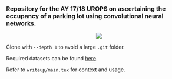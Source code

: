 ### Repository for the AY 17/18 UROPS on ascertaining the occupancy of a parking lot using convolutional neural networks.

<p align="center"> 
<img src="https://lh3.googleusercontent.com/AnfeQJq_ZAzAAp1keX0NAS_6vOby5PoXql_iZ0Udg91m0Y0kH4Grwzrhh_LdZcK0w7NcXOpyFEoMhLgehMHj=w2880-h1800">
</p>

Clone with `--depth 1` to avoid a large `.git` folder.

Required datasets can be found [here](https://drive.google.com/open?id=1_UIeomO1Pn8GsVkRkuybTSo_R3cvOh_-).

Refer to `writeup/main.tex` for context and usage.
